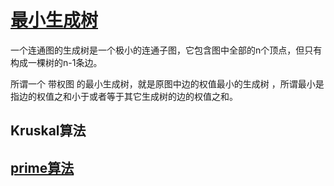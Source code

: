 # [最小生成树](https://zhuanlan.zhihu.com/p/136387766)

一个连通图的生成树是一个极小的连通子图，它包含图中全部的n个顶点，但只有构成一棵树的n-1条边。


所谓一个 带权图 的最小生成树，就是原图中边的权值最小的生成树 ，所谓最小是指边的权值之和小于或者等于其它生成树的边的权值之和。
## Kruskal算法

## [prime算法]()